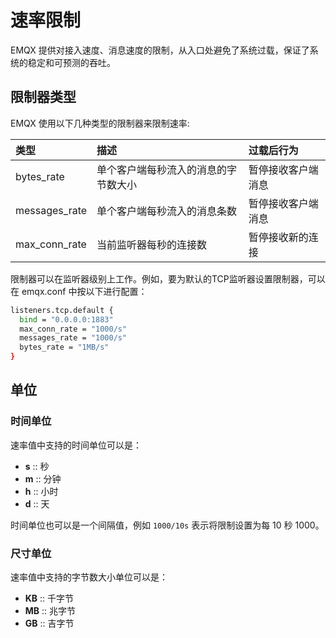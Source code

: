 # 速率限制

EMQX 提供对接入速度、消息速度的限制，从入口处避免了系统过载，保证了系统的稳定和可预测的吞吐。

## 限制器类型

EMQX 使用以下几种类型的限制器来限制速率:

| 类型             | 描述                        | 过载后行为            |
| :-------------- | :------------------------- | :----------------- |
| bytes_rate      | 单个客户端每秒流入的消息的字节数大小       | 暂停接收客户端消息     |
| messages_rate   | 单个客户端每秒流入的消息条数             | 暂停接收客户端消息     |
| max_conn_rate   | 当前监听器每秒的连接数                  | 暂停接收新的连接       |


限制器可以在监听器级别上工作。例如，要为默认的TCP监听器设置限制器，可以在 emqx.conf 中按以下进行配置：


```bash
listeners.tcp.default {
  bind = "0.0.0.0:1883"
  max_conn_rate = "1000/s"
  messages_rate = "1000/s"
  bytes_rate = "1MB/s"
}
```

## 单位

### 时间单位

速率值中支持的时间单位可以是：

- **s** :: 秒
- **m** :: 分钟
- **h** :: 小时
- **d** :: 天

时间单位也可以是一个间隔值，例如 `1000/10s` 表示将限制设置为每 10 秒 1000。

### 尺寸单位

速率值中支持的字节数大小单位可以是：

- **KB** :: 千字节
- **MB** :: 兆字节
- **GB** :: 吉字节
